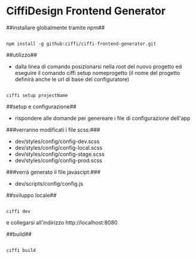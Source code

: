 # CiffiDesign Frontend Generator #

##installare globalmente tramite npm##

```

npm install -g github:ciffi/ciffi-frontend-generator.git

```

##utilizzo##

* dalla linea di comando posizionarsi nella root del nuovo progetto ed eseguire il comando ciffi setup nomeprogetto (il nome del progetto definirà anche le url di base del configuratore)

```

ciffi setup projectName

```

##setup e configurazione##

* rispondere alle domande per genereare i file di configurazione dell'app

###verranno modificati i file scss:###
* dev/styles/config/config-dev.scss
* dev/styles/config/config-local.scss
* dev/styles/config/config-stage.scss
* dev/styles/config/config-prod.scss

###verrà generato il file javascipt:###
* dev/scripts/config/config.js

##sviluppo locale##

```

ciffi dev

```
e collegarsi all'indirizzo http://localhost:8080

##build##

```

ciffi build

```